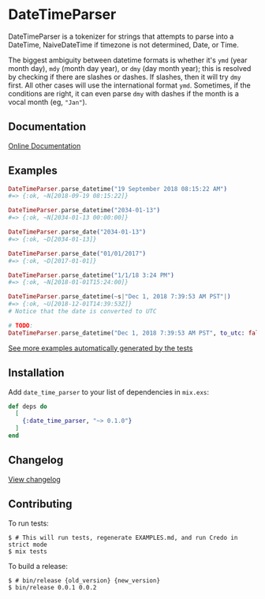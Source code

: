 # DateTimeParser

DateTimeParser is a tokenizer for strings that attempts to parse into a
DateTime, NaiveDateTime if timezone is not determined, Date, or Time.

The biggest ambiguity between datetime formats is whether it's `ymd` (year month
day), `mdy` (month day year), or `dmy` (day month year); this is resolved by
checking if there are slashes or dashes. If slashes, then it will try `dmy`
first. All other cases will use the international format `ymd`. Sometimes, if
the conditions are right, it can even parse `dmy` with dashes if the month is a
vocal month (eg, `"Jan"`).

## Documentation

[Online Documentation](https://hexdocs.pm/date_time_parser)

## Examples

```elixir
DateTimeParser.parse_datetime("19 September 2018 08:15:22 AM")
#=> {:ok, ~N[2018-09-19 08:15:22]}

DateTimeParser.parse_datetime("2034-01-13")
#=> {:ok, ~N[2034-01-13 00:00:00]}

DateTimeParser.parse_date("2034-01-13")
#=> {:ok, ~D[2034-01-13]}

DateTimeParser.parse_date("01/01/2017")
#=> {:ok, ~D[2017-01-01]}

DateTimeParser.parse_datetime("1/1/18 3:24 PM")
#=> {:ok, ~N[2018-01-01T15:24:00]}

DateTimeParser.parse_datetime(~s|"Dec 1, 2018 7:39:53 AM PST"|)
#=> {:ok, ~U[2018-12-01T14:39:53Z]}
# Notice that the date is converted to UTC

# TODO:
DateTimeParser.parse_datetime("Dec 1, 2018 7:39:53 AM PST", to_utc: false)
```

[See more examples automatically generated by the tests](./EXAMPLES.md)

## Installation

Add `date_time_parser` to your list of dependencies in `mix.exs`:

```elixir
def deps do
  [
    {:date_time_parser, "~> 0.1.0"}
  ]
end
```

## Changelog

[View changelog](./CHANGELOG.md)

## Contributing

To run tests:
```shell
$ # This will run tests, regenerate EXAMPLES.md, and run Credo in strict mode
$ mix tests
```

To build a release:
```shell
$ # bin/release {old_version} {new_version}
$ bin/release 0.0.1 0.0.2
```
